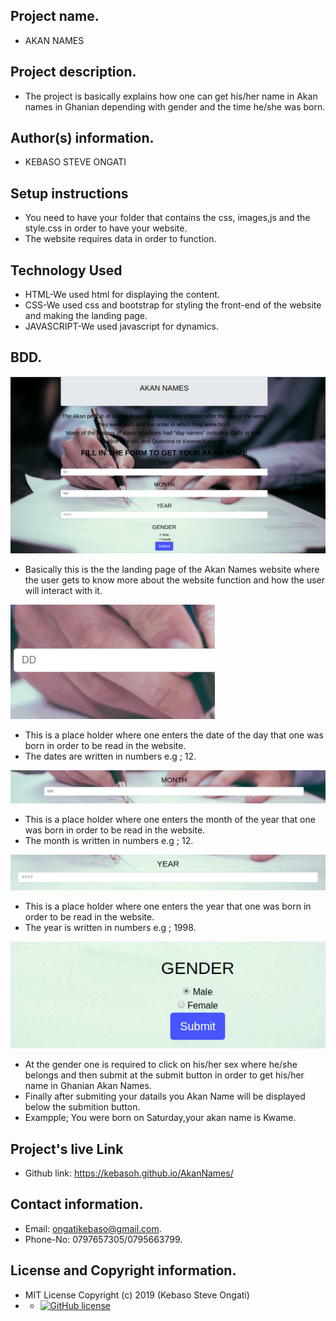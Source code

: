 ## Project name.
- AKAN NAMES
## Project description.
- The project is basically explains how one can get his/her name in Akan names in Ghanian depending with gender and the time he/she was born.
## Author(s) information.
 - KEBASO STEVE ONGATI
## Setup instructions 
 - You need to have your folder that contains the css, images,js and the style.css in order to have your website.
 - The website requires data in order to function.

## Technology Used
 - HTML-We used html for displaying the content.
 - CSS-We used css and bootstrap for styling the front-end of the website and making the landing page.
 - JAVASCRIPT-We used javascript for dynamics.

## BDD.


<img src="images/akan.jpg" alt="picture">


 - Basically this is the the landing page of the Akan Names website where the user gets to know more about the website function and how the user will interact with it.


<img src="images/date.jpg" alt="picture">


 - This is a place holder where one enters the date of the day that one was born in order to be read in the website.
 - The dates are written in numbers e.g ; 12.

<img src="images/month.jpg" alt="picture">

 -  This is a place holder where one enters the month of the year that one was born in order to be read in the website.
 - The month is written in numbers e.g ; 12.

 <img src="images/year.jpg" alt="picture">

 -  This is a place holder where one enters the year  that one was born in order to be read in the website.
 - The year is written in numbers e.g ; 1998.

<img src="images/gender&submit.jpg" alt="picture">

 - At the gender one is required to click on his/her sex where he/she belongs and then submit at the submit button in order to get his/her name in Ghanian Akan Names.
 - Finally after submiting your datails you Akan Name will be displayed below the submition button.
 - Exampple; You were born on Saturday,your akan name is Kwame.

## Project's live Link
 - Github link: https://kebasoh.github.io/AkanNames/
## Contact information.
 - Email: ongatikebaso@gmail.com.
 - Phone-No: 0797657305/0795663799.
## License and Copyright information.
 - MIT License Copyright (c) 2019 (Kebaso Steve Ongati)
 - - [![GitHub license](https://img.shields.io/github/license/Naereen/StrapDown.js.svg)](https://github.com/Naereen/StrapDown.js/blob/master/LICENSE)